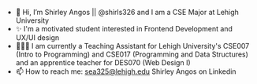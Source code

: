 - 👋 Hi, I’m Shirley Angos || @shirls326 and I am a CSE Major at Lehigh University
- ✨ I'm a motivated student interested in Frontend Development and UX/UI design
- 👩🏽‍💻 I am currently a Teaching Assistant for Lehigh University's CSE007 (Intro to Programming) and CSE017 (Programming and Data Structures) and an apprentice teacher for DES070 (Web Design I)
- 📫 How to reach me:
     sea325@lehigh.edu
     Shirley Angos on Linkedin

<!---
shirls326/shirls326 is a ✨ special ✨ repository because its `README.md` (this file) appears on your GitHub profile.
You can click the Preview link to take a look at your changes.
--->
